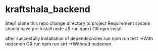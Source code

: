 # kraftshala_backend
Step1 clone this repo
change directory to project
Requirement 
system should have pre install node JS
run npm i  OR npm install

after succesfully installation of dependecncies
run npm run test ->With nodemon OR
run npm run strt ->Withoud nodemon



